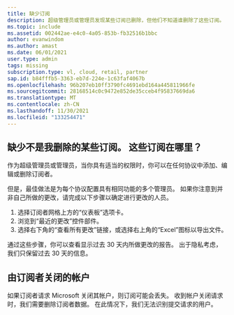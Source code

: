 ```yaml
---
title: 缺少订阅
description: 超级管理员或管理员发现某些订阅已删除，但他们不知道谁删除了这些订阅。
ms.topic: include
ms.assetid: 002442ae-e4c0-4a05-853b-fb32516b1bbc
author: evanwindom
ms.author: amast
ms.date: 06/01/2021
user.type: admin
tags: missing
subscription.type: vl, cloud, retail, partner
sap.id: b84fffb5-3363-eb7d-224e-1c63faf4067b
ms.openlocfilehash: 96b207eb10ff3790fc4691ebd164a445811966fe
ms.sourcegitcommit: 28168514c0c9472e852de35cceb4f95837669da6
ms.translationtype: MT
ms.contentlocale: zh-CN
ms.lasthandoff: 11/30/2021
ms.locfileid: "133254471"
---
```

## <a name="some-subscriptions-are-missing-that-i-didnt-delete-where-did-the-subscriptions-go"></a>缺少不是我删除的某些订阅。 这些订阅在哪里？
作为超级管理员或管理员，当你具有适当的权限时，你可以在任何协议中添加、编辑或删除订阅者。 

但是，最佳做法是为每个协议配置具有相同功能的多个管理员。 如果你注意到并非自己所做的更改，请完成以下步骤以确定进行更改的人员。

1. 选择订阅者网格上方的“仪表板”选项卡。
2. 浏览到“最近的更改”控件部件。
3. 选择右下角的“查看所有更改”链接，或选择右上角的“Excel”图标以导出文件。

通过这些步骤，你可以查看显示过去 30 天内所做更改的报告。 出于隐私考虑，我们只保留过去 30 天的信息。

## <a name="account-closed-by-subscriber"></a>由订阅者关闭的帐户 
如果订阅者请求 Microsoft 关闭其帐户，则订阅可能会丢失。 收到帐户关闭请求时，我们需要删除订阅者数据。 在此情况下，我们无法识别提交请求的用户。 